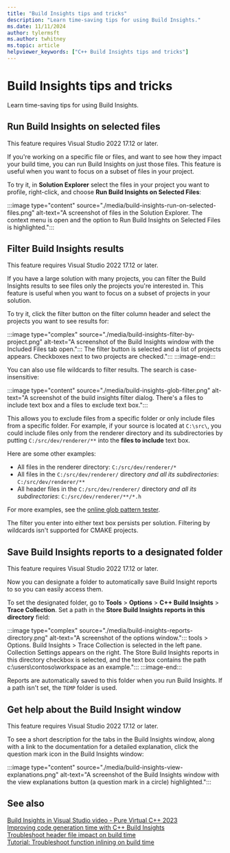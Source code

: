 ```yaml
---
title: "Build Insights tips and tricks"
description: "Learn time-saving tips for using Build Insights."
ms.date: 11/11/2024
author: tylermsft
ms.author: twhitney
ms.topic: article
helpviewer_keywords: ["C++ Build Insights tips and tricks"]
---
```

# Build Insights tips and tricks

Learn time-saving tips for using Build Insights.

## Run Build Insights on selected files

This feature requires Visual Studio 2022 17.12 or later.

If you're working on a specific file or files, and want to see how they impact your build time, you can run Build Insights on just those files. This feature is useful when you want to focus on a subset of files in your project.

To try it, in **Solution Explorer** select the files in your project you want to profile, right-click, and choose **Run Build Insights on Selected Files**:

  :::image type="content" source="./media/build-insights-run-on-selected-files.png" alt-text="A screenshot of files in the Solution Explorer. The context menu is open and the option to Run Build Insights on Selected Files is highlighted.":::

## Filter Build Insights results

This feature requires Visual Studio 2022 17.12 or later.

If you have a large solution with many projects, you can filter the Build Insights results to see files only the projects you're interested in. This feature is useful when you want to focus on a subset of projects in your solution.

To try it, click the filter button on the filter column header and select the projects you want to see results for:

  :::image type="complex" source="./media/build-insights-filter-by-project.png" alt-text="A screenshot of the Build Insights window with the Included Files tab open.":::
  The filter button is selected and a list of projects appears. Checkboxes next to two projects are checked.":::
  :::image-end:::

You can also use file wildcards to filter results. The search is case-insensitive:

  :::image type="content" source="./media/build-insights-glob-filter.png" alt-text="A screenshot of the build insights filter dialog. There's a files to include text box and a files to exclude text box.":::

This allows you to exclude files from a specific folder or only include files from a specific folder. For example, if your source is located at `C:\src\`, you could include files only from the renderer directory and its subdirectories by putting `C:/src/dev/renderer/**` into the **files to include** text box.

Here are some other examples:

- All files in the renderer directory: `C:/src/dev/renderer/*`
- All files in the `C:/src/dev/renderer/` directory *and all its subdirectories*: `C:/src/dev/renderer/**`
- All header files in the `C:/src/dev/renderer/` directory *and all its subdirectories*: `C:/src/dev/renderer/**/*.h`

For more examples, see the [online glob pattern tester](https://globster.xyz/).

The filter you enter into either text box persists per solution. Filtering by wildcards isn't supported for CMAKE projects.

## Save Build Insights reports to a designated folder

This feature requires Visual Studio 2022 17.12 or later.

Now you can designate a folder to automatically save Build Insight reports to so you can easily access them.

To set the designated folder, go to **Tools** > **Options** > **C++ Build Insights** > **Trace Collection**. Set a path in the **Store Build Insights reports in this directory** field:

  :::image type="complex" source="./media/build-insights-reports-directory.png" alt-text="A screenshot of the options window.":::
  tools > Options. Build Insights > Trace Collection is selected in the left pane. Collection Settings appears on the right. The Store Build Insights reports in this directory checkbox is selected, and the text box contains the path c:\users\contoso\workspace as an example.":::
  :::image-end:::

Reports are automatically saved to this folder when you run Build Insights. If a path isn't set, the `TEMP` folder is used.

## Get help about the Build Insight window

This feature requires Visual Studio 2022 17.12 or later.

To see a short description for the tabs in the Build Insights window, along with a link to the documentation for a detailed explanation, click the question mark icon in the Build Insights window:

  :::image type="content" source="./media/build-insights-view-explanations.png" alt-text="A screenshot of the Build Insights window with the view explanations button (a question mark in a circle) highlighted.":::

## See also

[Build Insights in Visual Studio video - Pure Virtual C++ 2023](/events/pure-virtual-cpp-2023/build-insights-in-visual-studio)\
[Improving code generation time with C++ Build Insights](https://devblogs.microsoft.com/cppblog/improving-code-generation-time-with-cpp-build-insights)\
[Troubleshoot header file impact on build time](build-insights-included-files-view.md)\
[Tutorial: Troubleshoot function inlining on build time](build-insights-function-view.md)
